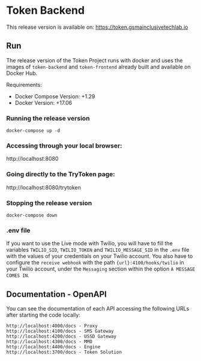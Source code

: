 # Token Backend

This release version is available on: https://token.gsmainclusivetechlab.io

## Run

The release version of the Token Project runs with docker and uses the images of `token-backend` and `token-frontend` already built and available on Docker Hub.

Requirements:

  - Docker Compose Version: +1.29
  - Docker Version: +17.06

### Running the release version
```
docker-compose up -d 
```

### Accessing through your local browser:
http://localhost:8080

### Going directly to the TryToken page:
http://localhost:8080/trytoken


### Stopping the release version
```
docker-compose down
```

### .env file

If you want to use the Live mode with Twilio, you will have to fill the variables `TWILIO_SID`, `TWILIO_TOKEN` and `TWILIO_MESSAGE_SID` in the `.env` file with the values of your credentials on your Twilio account.
You also have to configure the `receive webhook` with the path `{url}:4100/hooks/twilio` in your Twilio account, under the `Messaging` section within the option `A MESSAGE COMES IN`. 

## Documentation - OpenAPI

You can see the documentation of each API accessing the following URLs after starting the code locally:

```
http://localhost:4000/docs - Proxy
http://localhost:4100/docs - SMS Gateway
http://localhost:4200/docs - USSD Gateway
http://localhost:4300/docs - MMO
http://localhost:4400/docs - Engine
http://localhost:3700/docs - Token Solution
```
